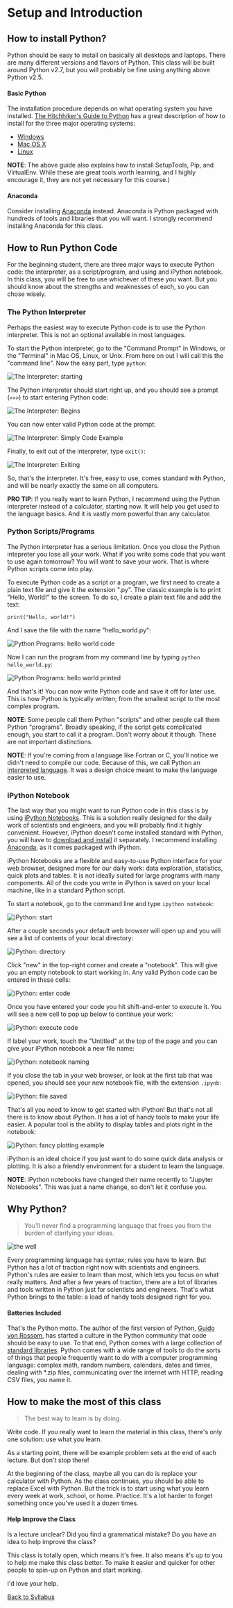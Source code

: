 # Setup and Introduction

## How to install Python?

Python should be easy to install on basically all desktops and laptops. There are many different versions and flavors of Python. This class will be built around Python v2.7, but you will probably be fine using anything above Python v2.5.

#### Basic Python

The installation procedure depends on what operating system you have installed. [The Hitchhiker's Guide to Python](http://docs.python-guide.org/en/latest/) has a great description of how to install for the three major operating systems:

 * [Windows](http://docs.python-guide.org/en/latest/starting/install/win/)
 * [Mac OS X](http://docs.python-guide.org/en/latest/starting/install/osx/)
 * [Linux](http://docs.python-guide.org/en/latest/starting/install/linux/)

**NOTE**: The above guide also explains how to install SetupTools, Pip, and VirtualEnv. While these are great tools worth learning, and I highly encourage it, they are not yet necessary for this course.)

#### Anaconda

Consider installing [Anaconda](http://docs.continuum.io/anaconda/install.html) instead. Anaconda is Python packaged with hundreds of tools and libraries that you will want. I strongly recommend installing Anaconda for this class.

## How to Run Python Code

For the beginning student, there are three major ways to execute Python code: the interpreter, as a script/program, and using and iPython notebook. In this class, you will be free to use whichever of these you want. But you should know about the strengths and weaknesses of each, so you can chose wisely.

### The Python Interpreter

Perhaps the easiest way to execute Python code is to use the Python interpreter. This is not an optional available in most languages.

To start the Python interpreter, go to the "Command Prompt" in Windows, or the "Terminal" in Mac OS, Linux, or Unix. From here on out I will call this the "command line". Now the easy part, type `python`:

![The Interpreter: starting](../../resources/terminal_1_command_line.png)

The Python interpreter should start right up, and you should see a prompt (`>>>`) to start entering Python code:

![The Interpreter: Begins](../../resources/terminal_2_python.png)

You can now enter valid Python code at the prompt:

![The Interpreter: Simply Code Example](../../resources/terminal_3_example.png)

Finally, to exit out of the interpreter, type `exit()`:

![The Interpreter: Exiting](../../resources/terminal_4_exit.png)

So, that's the interpreter. It's free, easy to use, comes standard with Python, and will be nearly exactly the same on all computers.

**PRO TIP**: If you really want to learn Python, I recommend using the Python interpreter instead of a calculator, starting now. It will help you get used to the language basics. And it is vastly more powerful than any calculator.

### Python Scripts/Programs

The Python interpreter has a serious limitation. Once you close the Python intepreter you lose all your work. What if you write some code that you want to use again tomorrow? You will want to save your work. That is where Python scripts come into play.

To execute Python code as a script or a program, we first need to create a plain text file and give it the extension ".py". The classic example is to print "Hello, World!" to the screen. To do so, I create a plain text file and add the text:

    print("Hello, world!")

And I save the file with the name "hello_world.py":

![Python Programs: hello world code](../../resources/program_2_enter_text.png)

Now I can run the program from my command line by typing `python hello_world.py`:

![Python Programs: hello world printed](../../resources/program_3_execute.png)

And that's it! You can now write Python code and save it off for later use. This is how Python is typically written; from the smallest script to the most complex program.

**NOTE**: Some people call them Python "scripts" and other people call them Python "programs". Broadly speaking, if the script gets complicated enough, you start to call it a program. Don't worry about it though. These are not important distinctions.

**NOTE**: If you're coming from a language like Fortran or C, you'll notice we didn't need to compile our code. Because of this, we call Python an [interpreted language](https://en.wikipedia.org/wiki/Interpreted_language). It was a design choice meant to make the language easier to use.

### iPython Notebook

The last way that you might want to run Python code in this class is by using [iPython Notebooks](http://ipython.org/ipython-doc/stable/notebook/index.html). This is a solution really designed for the daily work of scientists and engineers, and you will probably find it highly convenient. However, iPython doesn't come installed standard with Python, you will have to [download and install](http://jupyter.readthedocs.io/en/latest/install.html) it separately. I recommend installing [Anaconda](http://docs.continuum.io/anaconda/install.html), as it comes packaged with iPython.

iPython Notebooks are a flexible and easy-to-use Python interface for your web browser, designed more for our daily work: data exploration, statistics, quick plots and tables. It is not ideally suited for large programs with many components. All of the code you write in iPython is saved on your local machine, like in a standard Python script.

To start a notebook, go to the command line and type `ipython notebook`:

![iPython: start](../../resources/ipython_0_start.png)

After a couple seconds your default web browser will open up and you will see a list of contents of your local directory:

![iPython: directory](../../resources/ipython_1_blank_start.png)

Click "new" in the top-right corner and create a "notebook". This will give you an empty notebook to start working in. Any valid Python code can be entered in these cells:

![iPython: enter code](../../resources/ipython_2_basic_python.png)

Once you have entered your code you hit shift-and-enter to execute it. You will see a new cell to pop up below to continue your work:

![iPython: execute code](../../resources/ipython_3_running_code.png)

If label your work, touch the "Untitled" at the top of the page and you can give your iPython notebook a new file name:

![iPython: notebook naming](../../resources/ipython_4_give_it_a_name.png)

If you close the tab in your web browser, or look at the first tab that was opened, you should see your new notebook file, with the extension `.ipynb`:

![iPython: file saved](../../resources/ipython_5_file_saved.png)

That's all you need to know to get started with iPython! But that's not all there is to know about iPython. It has a lot of handy tools to make your life easier. A popular tool is the ability to display tables and plots right in the notebook:

![iPython: fancy plotting example](../../resources/ipython_6_plotting.png)

iPython is an ideal choice if you just want to do some quick data analysis or plotting. It is also a friendly environment for a student to learn the language.

**NOTE**: iPython notebooks have changed their name recently to "Jupyter Notebooks". This was just a name change, so don't let it confuse you.

## Why Python?

> You'll never find a programming language that frees you from the burden of clarifying your ideas.

![the well](http://imgs.xkcd.com/comics/well_2.png)

Every programming language has syntax; rules you have to learn. But Python has a lot of traction right now with scientists and engineers. Python's rules are easier to learn than most, which lets you focus on what really matters. And after a few years of traction, there are a lot of libraries and tools written in Python just for scientists and engineers. That's what Python brings to the table: a load of handy tools designed right for you.

#### Batteries Included

That's the Python motto. The author of the first version of Python, [Guido von Rossom](http://en.wikipedia.org/wiki/Benevolent_dictator_for_life), has started a culture in the Python community that code should be easy to use. To that end, Python comes with a large collection of [standard libraries](https://en.wikipedia.org/wiki/Standard_library). Python comes with a wide range of tools to do the sorts of things that people frequently want to do with a computer programming language: complex math, random numbers, calendars, dates and times, dealing with *.zip files, communicating over the internet with HTTP, reading CSV files, you name it.

## How to make the most of this class

> The best way to learn is by doing.

Write code. If you really want to learn the material in this class, there's only one solution: use what you learn.

As a starting point, there will be example problem sets at the end of each lecture. But don't stop there!

At the beginning of the class, maybe all you can do is replace your calculator with Python. As the class continues, you should be able to replace Excel with Python. But the trick is to start using what you learn every week at work, school, or home. Practice. It's a lot harder to forget something once you've used it a dozen times.

#### Help Improve the Class

Is a lecture unclear? Did you find a grammatical mistake? Do you have an idea to help improve the class?

This class is totally open, which means it's free. It also means it's up to you to help me make this class better. To make it easier and quicker for other people to spin-up on Python and start working.

I'd love your help.


[Back to Syllabus](../../README.md)
